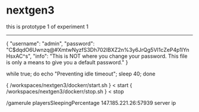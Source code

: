 # nextgen3
this is prototype 1 of experiment 1

-------------------------------------------------------------------------------------
{
    "username": "admin",
    "password": "C$dqdO6Uwnzq@#XmtwNyzfS3Dh702IBXZ2n%3y6JrQg5VI1cZeP4p1lYnHsxAC^s",
    "info": "This is NOT where you change your password. This file is only a means to give you a default password."
}

while true; do echo "Preventing idle timeout"; sleep 40; done

{ /workspaces/nextgen3/dockerr/start.sh } < start
{ /workspaces/nextgen3/dockerr/stop.sh } < stop

/gamerule playersSleepingPercentage
147.185.221.26:57939 server ip
